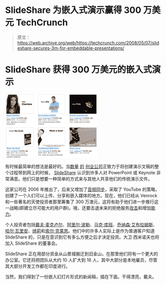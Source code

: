 # SlideShare 为嵌入式演示赢得 300 万美元 TechCrunch

> 原文：<https://web.archive.org/web/https://techcrunch.com/2008/05/07/slideshare-secures-3m-for-embeddable-presentations/>

# SlideShare 获得 300 万美元的嵌入式演示

[![](img/a5b05c5d33203349977b22b67b3fd114.png)](https://web.archive.org/web/20230114103235/http://www.slideshare.net/group/meet-henry/slideshows)

有时候最简单的想法是最好的。当[数量](https://web.archive.org/web/20230114103235/http://techcrunch.com/2008/03/19/sliderocket-presentation-web-app-enters-private-beta-get-your-invite-here-2/) [的](https://web.archive.org/web/20230114103235/http://www.crunchbase.com/company/280-north) [创业公司](https://web.archive.org/web/20230114103235/http://www.crunchbase.com/company/empressr)正致力于将创建演示文稿的整个过程带到网上的时候， [SlideShare](https://web.archive.org/web/20230114103235/http://www.slideshare.com/) 认识到许多人对 PowerPoint 或 Keynote 非常满意。他们只是想要一种简单的方式来与其他人共享他们的传统演示文件。

这家公司在 2006 年推出了，后来又增加了[音频同步](https://web.archive.org/web/20230114103235/http://techcrunch.com/2007/07/23/slideshare-adds-audio-synchronization/)，采取了 YouTube 的策略，创建了一个人们可以上传、分享和嵌入媒体的地方。现在，他们已经从 Venrock 和一些著名的天使投资者那里筹集了 300 万澳元，这将有助于他们进一步推行这一战略(即建立尽可能大的用户群)。哦，还要击退未来的拒绝服务[攻击](https://web.archive.org/web/20230114103235/http://techcrunch.com/2008/04/23/slideshare-slammed-with-ddos-attacks-from-china/)和增加[能力](https://web.archive.org/web/20230114103235/http://avc.blogs.com/a_vc/2008/04/slideshare.html)。

个人投资者包括[戴夫·麦克卢尔](https://web.archive.org/web/20230114103235/http://www.crunchbase.com/person/dave-mcclure)、[阿里尔·波勒](https://web.archive.org/web/20230114103235/http://www.crunchbase.com/person/ariel-poler)、[马克·库班](https://web.archive.org/web/20230114103235/http://www.crunchbase.com/person/mark-cuban)、[乔纳森·艾布拉姆斯](https://web.archive.org/web/20230114103235/http://www.crunchbase.com/person/jonathan-abrams)、[哈尔·瓦里安](https://web.archive.org/web/20230114103235/http://www.crunchbase.com/person/hal-varian)、[绮莉](https://web.archive.org/web/20230114103235/http://www.crunchbase.com/person/yee-lee)和[索尔·克莱恩](https://web.archive.org/web/20230114103235/http://www.crunchbase.com/person/saul-klein)。他们中的许多人实际上是作为普通客户知道 SlideShare 的，只是在意识到它有多么方便之后才决定投资。大卫·西米诺夫也将加入 SlideShare 的董事会。

SlideShare 正在用部分资金从山景城搬迁到旧金山，在那里他们将有一个更大的办公室。它还将把团队从大约 10 人扩大到 18 人，其中大部分是本地雇员，尽管其大部分开发工作都在印度进行。

当然，我们得到了一份嵌入幻灯片形式的新闻稿，插在下面。干得漂亮，戴夫。